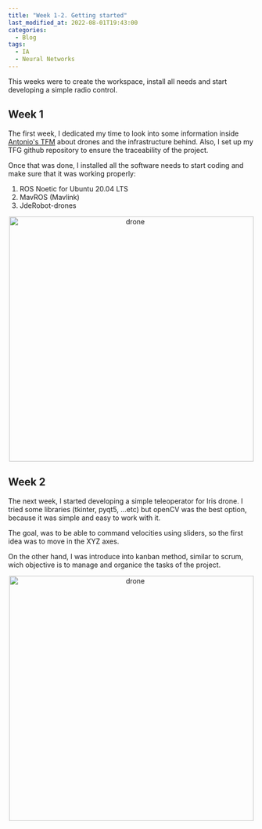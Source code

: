 ```yaml
---
title: "Week 1-2. Getting started"
last_modified_at: 2022-08-01T19:43:00
categories:
  - Blog
tags:
  - IA
  - Neural Networks
---
```


This weeks were to create the workspace, install all needs and start developing a simple radio control.

## Week 1

The first week, I dedicated my time to look into some information inside [Antonio's TFM](https://github.com/RoboticsLabURJC/2020-tfm-antonio-triguero) about drones and the infrastructure behind. Also, I set up my TFG github repository to ensure the traceability of the project.

Once that was done, I installed all the software needs to start coding and make sure that it was working properly:

1. ROS Noetic for Ubuntu 20.04 LTS
2. MavROS (Mavlink)
3. JdeRobot-drones

<p align="center">
<img src="/2022-tfg-cristian-sanchez/images/px4_drone_gz.png" alt="drone" width="500"/>
</p>

## Week 2

The next week, I started developing a simple teleoperator for Iris drone. I tried  some libraries (tkinter, pyqt5, ...etc) but openCV was the best option, because it was simple and easy to work with it.

The goal, was to be able to command velocities using sliders, so the first idea was to move in the XYZ axes.

On the other hand, I was introduce into kanban method, similar to scrum, wich objective is to manage and organice the tasks of the project. 

<p align="center">
<img src="/2022-tfg-cristian-sanchez/images/axes_rc.png" alt="drone" width="500"/>
</p>
